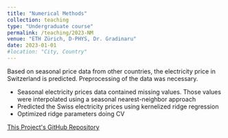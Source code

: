 ```yaml
---
title: "Numerical Methods"
collection: teaching
type: "Undergraduate course"
permalink: /teaching/2023-NM
venue: "ETH Zürich, D-PHYS, Dr. Gradinaru"
date: 2023-01-01
#location: "City, Country"
---
```

Based on seasonal price data from other countries, the electricity price in Switzerland is predicted.
Preprocessing of the data was necessary.

* Seasonal electricity prices data contained missing values. Those values were interpolated using a seasonal nearest-neighbor approach
* Predicted the Swiss electricity prices using kernelized ridge regression
* Optimized ridge parameters doing CV

[This Project's GitHub Repository]()
